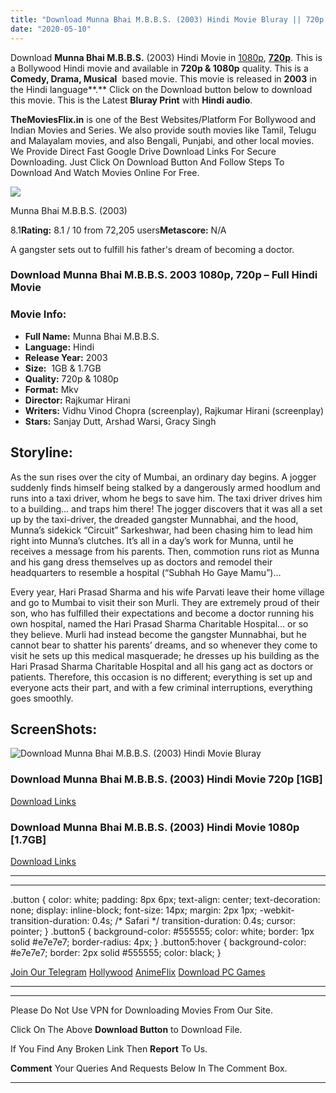 ```yaml
---
title: "Download Munna Bhai M.B.B.S. (2003) Hindi Movie Bluray || 720p [1GB] || 1080p [1.7GB]"
date: "2020-05-10"
---
```


Download **Munna Bhai M.B.B.S.** (2003) Hindi Movie in [1080p](https://1moviesflix.com/1080p-movies/), [**720p**](https://1moviesflix.com/720p-movies/). This is a Bollywood Hindi movie and available in **720p & 1080p** quality. This is a **Comedy, Drama, Musical**  based movie. This movie is released in **2003** in the Hindi language**.** Click on the Download button below to download this movie. This is the Latest **Bluray Print** with **Hindi audio**.

**TheMoviesFlix.in** is one of the Best Websites/Platform For Bollywood and Indian Movies and Series. We also provide south movies like Tamil, Telugu and Malayalam movies, and also Bengali, Punjabi, and other local movies. We Provide Direct Fast Google Drive Download Links For Secure Downloading. Just Click On Download Button And Follow Steps To Download And Watch Movies Online For Free.

[![](https://m.media-amazon.com/images/M/MV5BMzQ4MTBlYTQtMzJkYS00OGNjLTk1MWYtNzQ0OTQ0OWEyOWU1XkEyXkFqcGdeQXVyNDgyODgxNjE@._V1_SX300.jpg)](https://www.imdb.com/title/tt0374887/ "Munna Bhai M.B.B.S.")

Munna Bhai M.B.B.S. (2003)

8.1**Rating:** 8.1 / 10 from 72,205 users**Metascore:** N/A

A gangster sets out to fulfill his father's dream of becoming a doctor.

### Download Munna Bhai M.B.B.S. 2003 1080p, 720p – Full Hindi Movie

### Movie Info:

- **Full Name:** Munna Bhai M.B.B.S.
- **Language:** Hindi
- **Release Year:** 2003
- **Size:**  1GB & 1.7GB
- **Quality:** 720p & 1080p
- **Format:** Mkv
- **Director:** Rajkumar Hirani
- **Writers:** Vidhu Vinod Chopra (screenplay), Rajkumar Hirani (screenplay)
- **Stars:** Sanjay Dutt, Arshad Warsi, Gracy Singh

## Storyline:

As the sun rises over the city of Mumbai, an ordinary day begins. A jogger suddenly finds himself being stalked by a dangerously armed hoodlum and runs into a taxi driver, whom he begs to save him. The taxi driver drives him to a building… and traps him there! The jogger discovers that it was all a set up by the taxi-driver, the dreaded gangster Munnabhai, and the hood, Munna’s sidekick “Circuit” Sarkeshwar, had been chasing him to lead him right into Munna’s clutches. It’s all in a day’s work for Munna, until he receives a message from his parents. Then, commotion runs riot as Munna and his gang dress themselves up as doctors and remodel their headquarters to resemble a hospital (“Subhah Ho Gaye Mamu”)…

Every year, Hari Prasad Sharma and his wife Parvati leave their home village and go to Mumbai to visit their son Murli. They are extremely proud of their son, who has fulfilled their expectations and become a doctor running his own hospital, named the Hari Prasad Sharma Charitable Hospital… or so they believe. Murli had instead become the gangster Munnabhai, but he cannot bear to shatter his parents’ dreams, and so whenever they come to visit he sets up this medical masquerade; he dresses up his building as the Hari Prasad Sharma Charitable Hospital and all his gang act as doctors or patients. Therefore, this occasion is no different; everything is set up and everyone acts their part, and with a few criminal interruptions, everything goes smoothly.

## ScreenShots:

![Download Munna Bhai M.B.B.S. (2003) Hindi Movie Bluray](https://i.imgur.com/Wm9ocU4.jpg)

### Download Munna Bhai M.B.B.S. (2003) Hindi Movie 720p \[1GB\]

[Download Links](https://1moviesflix.com?a270777880=NFpDMzBBNUF2R2tSWHROYXNYbEpVSk9JWWdSKzkxWHpaQUdPYmFZdVpsT011UVZsbklhSTBGMWpuRU1tOEhwMnR1MTBiOGE4VmhlSVdWSHFBUTBsRGFlcjNvZkx0SUtlcG1idFZSZmg4NXM9)

### Download Munna Bhai M.B.B.S. (2003) Hindi Movie 1080p \[1.7GB\] 

[Download Links](https://1moviesflix.com?a270777880=NFpDMzBBNUF2R2tSWHROYXNYbEpVSk9JWWdSKzkxWHpaQUdPYmFZdVpsT011UVZsbklhSTBGMWpuRU1tOEhwMmZYc1AvR09HYVV0NlFvc3FUOUJTN1dNUkYrWGxmalJMQThHSkJXcDB5cFk9)

* * *

* * *

.button { color: white; padding: 8px 6px; text-align: center; text-decoration: none; display: inline-block; font-size: 14px; margin: 2px 1px; -webkit-transition-duration: 0.4s; /\* Safari \*/ transition-duration: 0.4s; cursor: pointer; } .button5 { background-color: #555555; color: white; border: 1px solid #e7e7e7; border-radius: 4px; } .button5:hover { background-color: #e7e7e7; border: 2px solid #555555; color: black; }

[Join Our Telegram](http://gdrivepro.xyz/join.php) [Hollywood](https://moviesverse.com/) [AnimeFlix](https://animeflix.in/) [Download PC Games](https://gamesflix.net/)  

* * *

* * *

  

Please Do Not Use VPN for Downloading Movies From Our Site.

Click On The Above **Download Button** to Download File.

If You Find Any Broken Link Then **Report** To Us.

**Comment** Your Queries And Requests Below In The Comment Box.

* * *
